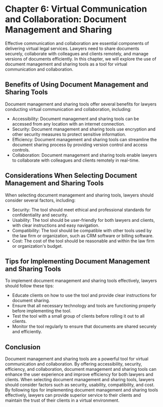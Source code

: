 Chapter 6: Virtual Communication and Collaboration: Document Management and Sharing
===================================================================================

Effective communication and collaboration are essential components of delivering virtual legal services. Lawyers need to share documents securely, collaborate with colleagues and clients remotely, and manage versions of documents efficiently. In this chapter, we will explore the use of document management and sharing tools as a tool for virtual communication and collaboration.

Benefits of Using Document Management and Sharing Tools
-------------------------------------------------------

Document management and sharing tools offer several benefits for lawyers conducting virtual communication and collaboration, including:

* Accessibility: Document management and sharing tools can be accessed from any location with an internet connection.
* Security: Document management and sharing tools use encryption and other security measures to protect sensitive information.
* Efficiency: Document management and sharing tools can streamline the document sharing process by providing version control and access controls.
* Collaboration: Document management and sharing tools enable lawyers to collaborate with colleagues and clients remotely in real-time.

Considerations When Selecting Document Management and Sharing Tools
-------------------------------------------------------------------

When selecting document management and sharing tools, lawyers should consider several factors, including:

* Security: The tool should meet ethical and professional standards for confidentiality and security.
* Usability: The tool should be user-friendly for both lawyers and clients, with clear instructions and easy navigation.
* Compatibility: The tool should be compatible with other tools used by the law firm or organization, such as CRM software or billing software.
* Cost: The cost of the tool should be reasonable and within the law firm or organization's budget.

Tips for Implementing Document Management and Sharing Tools
-----------------------------------------------------------

To implement document management and sharing tools effectively, lawyers should follow these tips:

* Educate clients on how to use the tool and provide clear instructions for document sharing.
* Ensure that all necessary technology and tools are functioning properly before implementing the tool.
* Test the tool with a small group of clients before rolling it out to all clients.
* Monitor the tool regularly to ensure that documents are shared securely and efficiently.

Conclusion
----------

Document management and sharing tools are a powerful tool for virtual communication and collaboration. By offering accessibility, security, efficiency, and collaboration, document management and sharing tools can enhance the user experience and improve efficiency for both lawyers and clients. When selecting document management and sharing tools, lawyers should consider factors such as security, usability, compatibility, and cost. By following tips for implementing document management and sharing tools effectively, lawyers can provide superior service to their clients and maintain the trust of their clients in a virtual environment.
